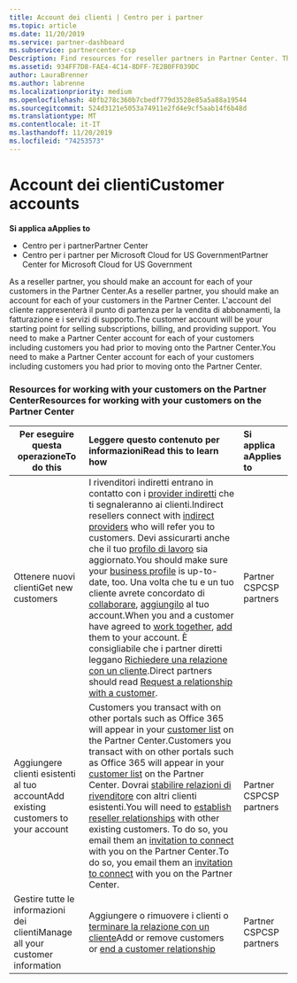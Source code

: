 ```yaml
---
title: Account dei clienti | Centro per i partner
ms.topic: article
ms.date: 11/20/2019
ms.service: partner-dashboard
ms.subservice: partnercenter-csp
Description: Find resources for reseller partners in Partner Center. This includes needing to create customer accounts before you sell subscriptions, bill, or offer support.
ms.assetid: 934FF7D8-FAE4-4C14-8DFF-7E2B0FF039DC
author: LauraBrenner
ms.author: labrenne
ms.localizationpriority: medium
ms.openlocfilehash: 40fb278c360b7cbedf779d3528e85a5a88a19544
ms.sourcegitcommit: 524d3121e5053a74911e2fd4e9cf5aab14f6b48d
ms.translationtype: MT
ms.contentlocale: it-IT
ms.lasthandoff: 11/20/2019
ms.locfileid: "74253573"
---
```

# <a name="customer-accounts"></a><span data-ttu-id="266bc-104">Account dei clienti</span><span class="sxs-lookup"><span data-stu-id="266bc-104">Customer accounts</span></span>

<span data-ttu-id="266bc-105">**Si applica a**</span><span class="sxs-lookup"><span data-stu-id="266bc-105">**Applies to**</span></span>

-  <span data-ttu-id="266bc-106">Centro per i partner</span><span class="sxs-lookup"><span data-stu-id="266bc-106">Partner Center</span></span>
-  <span data-ttu-id="266bc-107">Centro per i partner per Microsoft Cloud for US Government</span><span class="sxs-lookup"><span data-stu-id="266bc-107">Partner Center for Microsoft Cloud for US Government</span></span>


<span data-ttu-id="266bc-108">As a reseller partner, you should make an account for each of your customers in the Partner Center.</span><span class="sxs-lookup"><span data-stu-id="266bc-108">As a reseller partner, you should make an account for each of your customers in the Partner Center.</span></span> <span data-ttu-id="266bc-109">L'account del cliente rappresenterà il punto di partenza per la vendita di abbonamenti, la fatturazione e i servizi di supporto.</span><span class="sxs-lookup"><span data-stu-id="266bc-109">The customer account will be your starting point for selling subscriptions, billing, and providing support.</span></span> <span data-ttu-id="266bc-110">You need to make a Partner Center account for each of your customers including customers you had prior to moving onto the Partner Center.</span><span class="sxs-lookup"><span data-stu-id="266bc-110">You need to make a Partner Center account for each of your customers including customers you had prior to moving onto the Partner Center.</span></span>

### <a name="resources-for-working-with-your-customers-on-the-partner-center"></a><span data-ttu-id="266bc-111">Resources for working with your customers on the Partner Center</span><span class="sxs-lookup"><span data-stu-id="266bc-111">Resources for working with your customers on the Partner Center</span></span>

|<span data-ttu-id="266bc-112">**Per eseguire questa operazione**</span><span class="sxs-lookup"><span data-stu-id="266bc-112">**To do this**</span></span>   |<span data-ttu-id="266bc-113">**Leggere questo contenuto per informazioni**</span><span class="sxs-lookup"><span data-stu-id="266bc-113">**Read this to learn how**</span></span>   |<span data-ttu-id="266bc-114">**Si applica a**</span><span class="sxs-lookup"><span data-stu-id="266bc-114">**Applies to**</span></span>|
|-----------------|:----------------------------|:--------------|
|<span data-ttu-id="266bc-115">Ottenere nuovi clienti</span><span class="sxs-lookup"><span data-stu-id="266bc-115">Get new customers</span></span>|<span data-ttu-id="266bc-116">I rivenditori indiretti entrano in contatto con i [provider indiretti](indirect-reseller-tasks-in-partner-center.md) che ti segnaleranno ai clienti.</span><span class="sxs-lookup"><span data-stu-id="266bc-116">Indirect resellers connect with [indirect providers](indirect-reseller-tasks-in-partner-center.md) who will refer you to customers.</span></span> <span data-ttu-id="266bc-117">Devi assicurarti anche che il tuo [profilo di lavoro](create-a-marketing-profile.md) sia aggiornato.</span><span class="sxs-lookup"><span data-stu-id="266bc-117">You should make sure your [business profile](create-a-marketing-profile.md) is up-to-date, too.</span></span> <span data-ttu-id="266bc-118">Una volta che tu e un tuo cliente avrete concordato di [collaborare](responding-to-referrals.md), [aggiungilo](add-a-new-customer.md) al tuo account.</span><span class="sxs-lookup"><span data-stu-id="266bc-118">When you and a customer have agreed to [work together](responding-to-referrals.md), [add](add-a-new-customer.md) them to your account.</span></span> <span data-ttu-id="266bc-119">È consigliabile che i partner diretti leggano [ Richiedere una relazione con un cliente](request-a-relationship-with-a-customer.md).</span><span class="sxs-lookup"><span data-stu-id="266bc-119">Direct partners should read [ Request a relationship with a customer](request-a-relationship-with-a-customer.md).</span></span>|<span data-ttu-id="266bc-120">Partner CSP</span><span class="sxs-lookup"><span data-stu-id="266bc-120">CSP partners</span></span>|
|<span data-ttu-id="266bc-121">Aggiungere clienti esistenti al tuo account</span><span class="sxs-lookup"><span data-stu-id="266bc-121">Add existing customers to your account</span></span>   | <span data-ttu-id="266bc-122">Customers you transact with on other portals such as Office 365 will appear in your [customer list](see-your-customer-list.md) on the Partner Center.</span><span class="sxs-lookup"><span data-stu-id="266bc-122">Customers you transact with on other portals such as Office 365 will appear in your [customer list](see-your-customer-list.md) on the Partner Center.</span></span> <span data-ttu-id="266bc-123">Dovrai [stabilire relazioni di rivenditore](indirect-reseller-tasks-in-partner-center.md) con altri clienti esistenti.</span><span class="sxs-lookup"><span data-stu-id="266bc-123">You will need to [establish reseller relationships](indirect-reseller-tasks-in-partner-center.md) with other existing customers.</span></span> <span data-ttu-id="266bc-124">To do so, you email them an [invitation to connect](responding-to-referrals.md) with you on the Partner Center.</span><span class="sxs-lookup"><span data-stu-id="266bc-124">To do so, you email them an [invitation to connect](responding-to-referrals.md) with you on the Partner Center.</span></span>   | <span data-ttu-id="266bc-125">Partner CSP</span><span class="sxs-lookup"><span data-stu-id="266bc-125">CSP partners</span></span>   |
|<span data-ttu-id="266bc-126">Gestire tutte le informazioni dei clienti</span><span class="sxs-lookup"><span data-stu-id="266bc-126">Manage all your customer information</span></span>   | <span data-ttu-id="266bc-127">Aggiungere o rimuovere i clienti o [terminare la relazione con un cliente](remove-a-relationship.md)</span><span class="sxs-lookup"><span data-stu-id="266bc-127">Add or remove customers or [end a customer relationship](remove-a-relationship.md)</span></span>|   <span data-ttu-id="266bc-128">Partner CSP</span><span class="sxs-lookup"><span data-stu-id="266bc-128">CSP partners</span></span> |